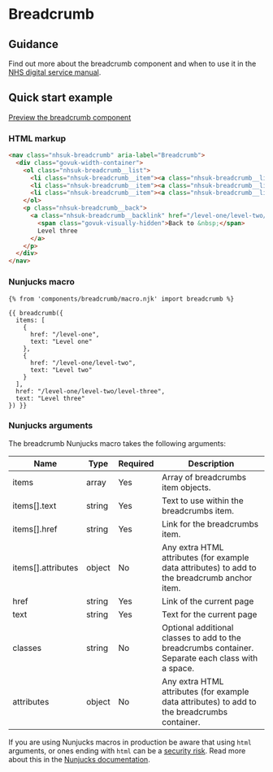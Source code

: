 # Breadcrumb

## Guidance

Find out more about the breadcrumb component and when to use it in the [NHS digital service manual](https://service-manual.nhs.uk/design-system/components/breadcrumbs).

## Quick start example

[Preview the breadcrumb component](https://nhsuk.github.io/nhsuk-frontend/components/breadcrumb/index.html)

### HTML markup

```html
<nav class="nhsuk-breadcrumb" aria-label="Breadcrumb">
  <div class="govuk-width-container">
    <ol class="nhsuk-breadcrumb__list">
      <li class="nhsuk-breadcrumb__item"><a class="nhsuk-breadcrumb__link" href="/level-one">Level one</a></li>
      <li class="nhsuk-breadcrumb__item"><a class="nhsuk-breadcrumb__link" href="/level-one/level-two">Level two</a></li>
      <li class="nhsuk-breadcrumb__item"><a class="nhsuk-breadcrumb__link" href="/level-one/level-two/level-three">Level three</a></li>
    </ol>
    <p class="nhsuk-breadcrumb__back">
      <a class="nhsuk-breadcrumb__backlink" href="/level-one/level-two/level-three">
        <span class="govuk-visually-hidden">Back to &nbsp;</span>
        Level three
      </a>
    </p>
  </div>
</nav>
```

### Nunjucks macro

```
{% from 'components/breadcrumb/macro.njk' import breadcrumb %}

{{ breadcrumb({
  items: [
    {
      href: "/level-one",
      text: "Level one"
    },
    {
      href: "/level-one/level-two",
      text: "Level two"
    }
  ],
  href: "/level-one/level-two/level-three",
  text: "Level three"
}) }}
```

### Nunjucks arguments

The breadcrumb Nunjucks macro takes the following arguments:

| Name               | Type   | Required | Description                                                                                        |
| ------------------ | ------ | -------- | -------------------------------------------------------------------------------------------------- |
| items              | array  | Yes      | Array of breadcrumbs item objects.                                                                 |
| items[].text       | string | Yes      | Text to use within the breadcrumbs item.                                                           |
| items[].href       | string | Yes      | Link for the breadcrumbs item.                                                                     |
| items[].attributes | object | No       | Any extra HTML attributes (for example data attributes) to add to the breadcrumb anchor item.      |
| href               | string | Yes      | Link of the current page                                                                           |
| text               | string | Yes      | Text for the current page                                                                          |
| classes            | string | No       | Optional additional classes to add to the breadcrumbs container. Separate each class with a space. |
| attributes         | object | No       | Any extra HTML attributes (for example data attributes) to add to the breadcrumbs container.       |

If you are using Nunjucks macros in production be aware that using `html` arguments, or ones ending with `html` can be a [security risk](https://developer.mozilla.org/en-US/docs/Glossary/Cross-site_scripting). Read more about this in the [Nunjucks documentation](https://mozilla.github.io/nunjucks/api.html#user-defined-templates-warning).
